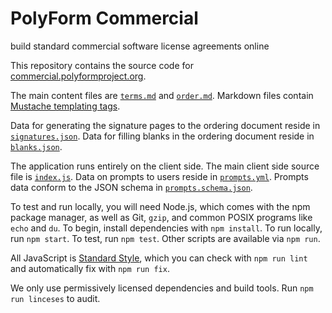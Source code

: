 # PolyForm Commercial

build standard commercial software license agreements online

This repository contains the source code for [commercial.polyformproject.org](https://commercial.polyformproject.org).

The main content files are [`terms.md`](./terms.md) and [`order.md`](./order.md).  Markdown files contain [Mustache templating tags](https://mustache.github.io/).

Data for generating the signature pages to the ordering document reside in [`signatures.json`](./signatures.json).  Data for filling blanks in the ordering document reside in [`blanks.json`](./blanks.json).

The application runs entirely on the client side.  The main client side source file is [`index.js`](./index.js).  Data on prompts to users reside in [`prompts.yml`](./prompts.yml).  Prompts data conform to the JSON schema in [`prompts.schema.json`](./prompts.schema.json).

To test and run locally, you will need Node.js, which comes with the npm package manager, as well as Git, `gzip`, and common POSIX programs like `echo` and `du`.  To begin, install dependencies with `npm install`.  To run locally, run `npm start`.  To test, run `npm test`.  Other scripts are available via `npm run`.

All JavaScript is [Standard Style](https://standardjs.com/), which you can check with `npm run lint` and automatically fix with `npm run fix`.

We only use permissively licensed dependencies and build tools.  Run `npm run linceses` to audit.
